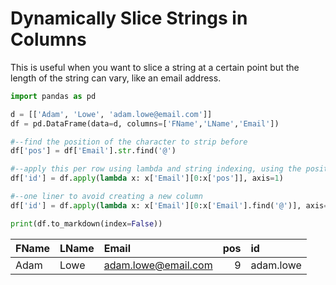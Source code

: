 # Dynamically Slice Strings in Columns

This is useful when you want to slice a string at a certain point but the length of the string can vary, like an email address.

```python
import pandas as pd

d = [['Adam', 'Lowe', 'adam.lowe@email.com']]
df = pd.DataFrame(data=d, columns=['FName','LName','Email'])

#--find the position of the character to strip before
df['pos'] = df['Email'].str.find('@')

#--apply this per row using lambda and string indexing, using the position to slice up to the character dynamically
df['id'] = df.apply(lambda x: x['Email'][0:x['pos']], axis=1)

#--one liner to avoid creating a new column
df['id'] = df.apply(lambda x: x['Email'][0:x['Email'].find('@')], axis=1)

print(df.to_markdown(index=False))
```

| FName   | LName   | Email               |   pos | id        |
|:--------|:--------|:--------------------|------:|:----------|
| Adam    | Lowe    | adam.lowe@email.com |     9 | adam.lowe |
